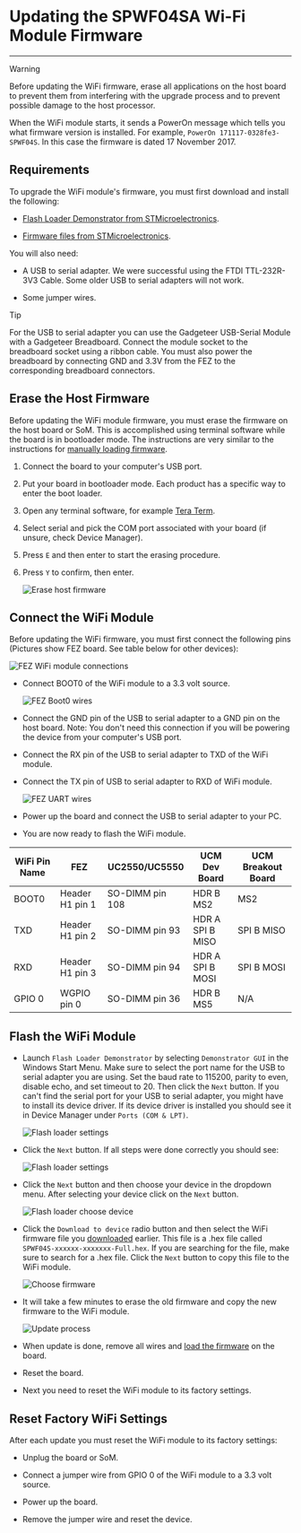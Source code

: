 # Updating the SPWF04SA Wi-Fi Module Firmware
---

> [!Warning]
> Before updating the WiFi firmware, erase all applications on the host board to prevent them from interfering with the upgrade process and to prevent possible damage to the host processor.

When the WiFi module starts, it sends a PowerOn message which tells you what firmware version is installed. For example, `PowerOn 171117-0328fe3-SPWF04S`. In this case the firmware is dated 17 November 2017.

## Requirements
To upgrade the WiFi module's firmware, you must first download and install the following:
* [Flash Loader Demonstrator from STMicroelectronics](https://www.st.com/en/development-tools/flasher-stm32.html).

* [Firmware files from STMicroelectronics](https://www.st.com/content/st_com/en/products/embedded-software/wireless-connectivity-software/stsw-wifi004.html#getsoftware-scroll).

You will also need:
* A USB to serial adapter. We were successful using the FTDI TTL-232R-3V3 Cable. Some older USB to serial adapters will not work.

* Some jumper wires.

> [!Tip]
> For the USB to serial adapter you can use the Gadgeteer USB-Serial Module with a Gadgeteer Breadboard. Connect the module socket to the breadboard socket using a ribbon cable. You must also power the breadboard by connecting GND and 3.3V from the FEZ to the corresponding breadboard connectors.

## Erase the Host Firmware

Before updating the WiFi module firmware, you must erase the firmware on the host board or SoM. This is accomplished using terminal software while the board is in bootloader mode. The instructions are very similar to the instructions for [manually loading firmware](../../hardware/loaders/ghi-bootloader.md#manually-loading-the-firmware).

1. Connect the board to your computer's USB port.
2. Put your board in bootloader mode. Each product has a specific way to enter the boot loader.
3. Open any terminal software, for example [Tera Term](http://ttssh2.osdn.jp/).
4. Select serial and pick the COM port associated with your board (if unsure, check Device Manager).
5. Press `E` and then enter to start the erasing procedure.
6. Press `Y` to confirm, then enter.

    ![Erase host firmware](images/erase-firmware.gif)

## Connect the WiFi Module

Before updating the WiFi firmware, you must first connect the following pins (Pictures show FEZ board. See table below for other devices):

![FEZ WiFi module connections](images/update-wifi-fez.gif)

* Connect BOOT0 of the WiFi module to a 3.3 volt source.

    ![FEZ Boot0 wires](images/boot0-wires-fez.jpg)

* Connect the GND pin of the USB to serial adapter to a GND pin on the host board. Note: You don't need this connection if you will be powering the device from your computer's USB port.

* Connect the RX pin of the USB to serial adapter to TXD of the WiFi module.

* Connect the TX pin of USB to serial adapter to RXD of WiFi module.

    ![FEZ UART wires](images/uart-wires-fez.jpg)

* Power up the board and connect the USB to serial adapter to your PC.

* You are now ready to flash the WiFi module.

| WiFi Pin Name | FEZ | UC2550/UC5550 | UCM Dev Board | UCM Breakout Board |
|----------------|-----|---------------|---------------|--------------------|
| BOOT0 | Header H1 pin 1 | SO-DIMM pin 108 | HDR B MS2 | MS2 |
| TXD | Header H1 pin 2 | SO-DIMM pin 93 | HDR A SPI B MISO | SPI B MISO |
| RXD | Header H1 pin 3 | SO-DIMM pin 94 | HDR A SPI B MOSI | SPI B MOSI |
| GPIO 0 | WGPIO pin 0 | SO-DIMM pin 36 | HDR B MS5 | N/A |

## Flash the WiFi Module

* Launch `Flash Loader Demonstrator` by selecting `Demonstrator GUI` in the Windows Start Menu. Make sure to select the port name for the USB to serial adapter you are using. Set the baud rate to 115200, parity to even, disable echo, and set timeout to 20. Then click the `Next` button. If you can't find the serial port for your USB to serial adapter, you might have to install its device driver. If its device driver is installed you should see it in Device Manager under `Ports (COM & LPT)`.

    ![Flash loader settings](images/uart-settings.png)

* Click the `Next` button. If all steps were done correctly you should see:

    ![Flash loader settings](images/target-connected.gif)

* Click the `Next` button and then choose your device in the dropdown menu. After selecting your device click on the `Next` button.

    ![Flash loader choose device](images/flash-loader-choose-device.gif)

* Click the `Download to device` radio button and then select the WiFi firmware file you [downloaded](https://www.st.com/content/st_com/en/products/embedded-software/wireless-connectivity-software/stsw-wifi004.html#getsoftware-scroll) earlier. This file is a .hex file called `SPWF04S-xxxxxx-xxxxxxx-Full.hex`. If you are searching for the file, make sure to search for a .hex file. Click the `Next` button to copy this file to the WiFi module.

    ![Choose firmware](images/choose-firmware.gif)

* It will take a few minutes to erase the old firmware and copy the new firmware to the WiFi module.

    ![Update process](images/update-process.gif)

* When update is done, remove all wires and [load the firmware](../../hardware/loaders/ghi-bootloader.md#loading-the-firmware) on the board.

* Reset the board.

* Next you need to reset the WiFi module to its factory settings.

## Reset Factory WiFi Settings
After each update you must reset the WiFi module to its factory settings:
* Unplug the board or SoM.

* Connect a jumper wire from GPIO 0 of the WiFi module to a 3.3 volt source.

* Power up the board.

* Remove the jumper wire and reset the device.
